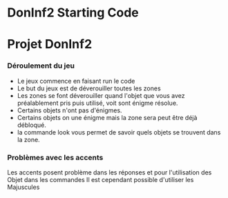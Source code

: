 # DonInf2 Starting Code
# Projet DonInf2 
### Déroulement du jeu 
- Le jeux commence en faisant run le code 
- Le but du jeux est de déverouiller toutes les zones 
- Les zones se font déverouiller quand l'objet que vous avez préalablement pris puis utilisé, voit sont énigme résolue. 
- Certains objets n'ont pas d'énigmes. 
- Certains objets on une énigme mais la zone sera peut être déjà débloqué. 
- la commande look vous permet de savoir quels objets se trouvent dans la zone. 

### Problèmes avec les accents 
Les accents posent problème dans les réponses et pour l'utilisation des Objet dans les commandes 
Il est cependant possible d'utiliser les Majuscules 

